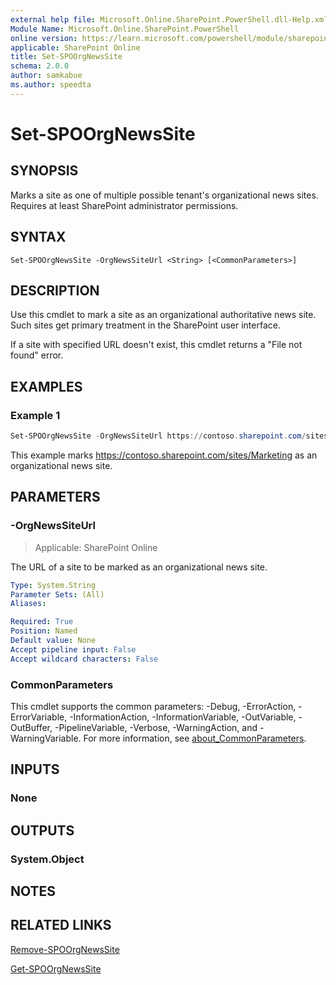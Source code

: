```yaml
---
external help file: Microsoft.Online.SharePoint.PowerShell.dll-Help.xml
Module Name: Microsoft.Online.SharePoint.PowerShell
online version: https://learn.microsoft.com/powershell/module/sharepoint-online/set-spoorgnewssite
applicable: SharePoint Online
title: Set-SPOOrgNewsSite
schema: 2.0.0
author: samkabue
ms.author: speedta
---
```


# Set-SPOOrgNewsSite

## SYNOPSIS

Marks a site as one of multiple possible tenant's organizational news sites. Requires at least SharePoint administrator permissions.

## SYNTAX

```
Set-SPOOrgNewsSite -OrgNewsSiteUrl <String> [<CommonParameters>]
```

## DESCRIPTION

Use this cmdlet to mark a site as an organizational authoritative news site. Such sites get primary treatment in the SharePoint user interface.

If a site with specified URL doesn't exist, this cmdlet returns a "File not found" error.

## EXAMPLES

### Example 1

```powershell
Set-SPOOrgNewsSite -OrgNewsSiteUrl https://contoso.sharepoint.com/sites/Marketing
```

This example marks <https://contoso.sharepoint.com/sites/Marketing> as an organizational news site.

## PARAMETERS

### -OrgNewsSiteUrl

> Applicable: SharePoint Online

The URL of a site to be marked as an organizational news site.

```yaml
Type: System.String
Parameter Sets: (All)
Aliases:

Required: True
Position: Named
Default value: None
Accept pipeline input: False
Accept wildcard characters: False
```

### CommonParameters
This cmdlet supports the common parameters: -Debug, -ErrorAction, -ErrorVariable, -InformationAction, -InformationVariable, -OutVariable, -OutBuffer, -PipelineVariable, -Verbose, -WarningAction, and -WarningVariable. For more information, see [about_CommonParameters](https://go.microsoft.com/fwlink/?LinkID=113216).

## INPUTS

### None

## OUTPUTS

### System.Object

## NOTES

## RELATED LINKS

[Remove-SPOOrgNewsSite](Remove-SPOOrgNewsSite.md)

[Get-SPOOrgNewsSite](Get-SPOOrgNewsSite.md)
